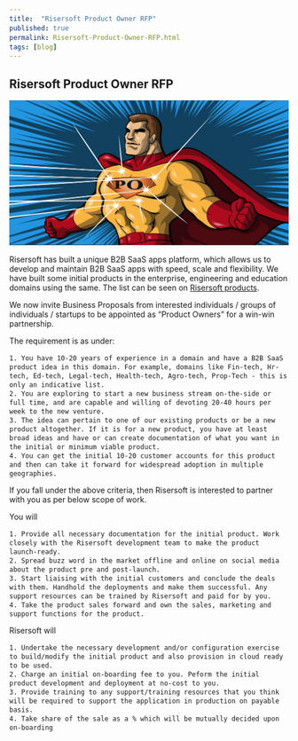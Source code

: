 ```yaml
---
title:  "Risersoft Product Owner RFP"
published: true
permalink: Risersoft-Product-Owner-RFP.html
tags: [blog]
---
```




## Risersoft Product Owner RFP

![](/images/po.jpg)

Risersoft has built a unique B2B SaaS apps platform, which allows us to develop and maintain B2B SaaS apps with speed, 
scale and flexibility. We have built some initial products in the enterprise, engineering and education domains using the 
same. The list can be seen on [Risersoft products](www.risersoft.com/products). 

We now invite Business Proposals from interested individuals / groups of individuals / startups to be appointed as “Product Owners” for a win-win partnership.

 The requirement is as under:

    1. You have 10-20 years of experience in a domain and have a B2B SaaS product idea in this domain. For example, domains like Fin-tech, Hr-tech, Ed-tech, Legal-tech, Health-tech, Agro-tech, Prop-Tech - this is only an indicative list.
    2. You are exploring to start a new business stream on-the-side or full time, and are capable and willing of devoting 20-40 hours per week to the new venture.
    3. The idea can pertain to one of our existing products or be a new product altogether. If it is for a new product, you have at least broad ideas and have or can create documentation of what you want in the initial or minimum viable product. 
    4. You can get the initial 10-20 customer accounts for this product and then can take it forward for widespread adoption in multiple geographies.

 If you fall under the above criteria, then Risersoft is interested to partner with you as per below scope of work.

 You will

    1. Provide all necessary documentation for the initial product. Work closely with the Risersoft development team to make the product launch-ready.
    2. Spread buzz word in the market offline and online on social media about the product pre and post-launch.
    3. Start liaising with the initial customers and conclude the deals with them. Handhold the deployments and make them successful. Any support resources can be trained by Risersoft and paid for by you.
    4. Take the product sales forward and own the sales, marketing and support functions for the product.

 Risersoft will

    1. Undertake the necessary development and/or configuration exercise to build/modify the initial product and also provision in cloud ready to be used.
    2. Charge an initial on-boarding fee to you. Peform the initial product development and deployment at no-cost to you.
    3. Provide training to any support/training resources that you think will be required to support the application in production on payable basis.
    4. Take share of the sale as a % which will be mutually decided upon on-boarding
